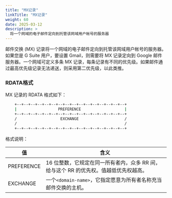 ```yaml
---
title: "MX记录"
linkTitle: "MX记录"
weight: 60
date: 2025-03-12
description: >
  将一个网域的电子邮件定向到托管该网域用户帐号的服务器
---
```


邮件交换 (MX) 记录将一个网域的电子邮件定向到托管该网域用户帐号的服务器。如果您是 G Suite 用户，要设置 Gmail，则需要将 MX 记录定向到 Google 邮件服务器。一个网域可定义多条 MX 记录，每条记录有不同的优先级。如果邮件通过最高优先级记录无法递送，则采用第二优先级，以此类推。

### RDATA格式

MX 记录的 RDATA 格式如下：

```bash
    +--+--+--+--+--+--+--+--+--+--+--+--+--+--+--+--+
    |                  PREFERENCE                   |
    +--+--+--+--+--+--+--+--+--+--+--+--+--+--+--+--+
    /                   EXCHANGE                    /
    /                                               /
    +--+--+--+--+--+--+--+--+--+--+--+--+--+--+--+--+
```

格式说明：

| 值         | 含义                                                         |
| ---------- | ------------------------------------------------------------ |
| PREFERENCE | 16 位整数，它规定在同一所有者内，众多 RR 间，给与这个 RR 的优先权。值越低优先权越高。 |
| EXCHANGE   |     一个`<domain-name>`，它指定愿意为所有者名称充当邮件交换的主机。|

